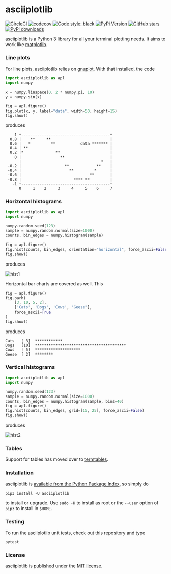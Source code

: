 # asciiplotlib

[![CircleCI](https://img.shields.io/circleci/project/github/nschloe/asciiplotlib/master.svg)](https://circleci.com/gh/nschloe/asciiplotlib)
[![codecov](https://img.shields.io/codecov/c/github/nschloe/asciiplotlib.svg)](https://codecov.io/gh/nschloe/asciiplotlib)
[![Code style: black](https://img.shields.io/badge/code%20style-black-000000.svg)](https://github.com/psf/black)
[![PyPi Version](https://img.shields.io/pypi/v/asciiplotlib.svg)](https://pypi.org/project/asciiplotlib)
[![GitHub stars](https://img.shields.io/github/stars/nschloe/asciiplotlib.svg?logo=github&label=Stars&logoColor=white)](https://github.com/nschloe/asciiplotlib)
[![PyPi downloads](https://img.shields.io/pypi/dm/asciiplotlib.svg)](https://pypistats.org/packages/asciiplotlib)

asciiplotlib is a Python 3 library for all your terminal plotting needs. It aims to work
like [matplotlib](https://matplotlib.org/).


### Line plots

For line plots, asciiplotlib relies on [gnuplot](http://www.gnuplot.info/). With that installed, the code
```python
import asciiplotlib as apl
import numpy

x = numpy.linspace(0, 2 * numpy.pi, 10)
y = numpy.sin(x)

fig = apl.figure()
fig.plot(x, y, label="data", width=50, height=15)
fig.show()
```
produces
```
    1 +---------------------------------------+
  0.8 |    **     **                          |
  0.6 |   *         **           data ******* |
  0.4 | **                                    |
  0.2 |*              **                      |
    0 |                 **                    |
      |                                   *   |
 -0.2 |                   **            **    |
 -0.4 |                     **         *      |
 -0.6 |                              **       |
 -0.8 |                       **** **         |
   -1 +---------------------------------------+
      0     1    2     3     4     5    6     7
```

### Horizontal histograms

```python
import asciiplotlib as apl
import numpy

numpy.random.seed(123)
sample = numpy.random.normal(size=1000)
counts, bin_edges = numpy.histogram(sample)

fig = apl.figure()
fig.hist(counts, bin_edges, orientation="horizontal", force_ascii=False)
fig.show()
```
produces

![hist1](https://nschloe.github.io/asciiplotlib/hist1.png)

Horizontal bar charts are covered as well. This
```python
fig = apl.figure()
fig.barh(
    [3, 10, 5, 2],
    ['Cats', 'Dogs', 'Cows', 'Geese'],
    force_ascii=True
)
fig.show()
```
produces
```
Cats   [ 3]  ************
Dogs   [10]  ****************************************
Cows   [ 5]  ********************
Geese  [ 2]  ********
```

### Vertical histograms

```python
import asciiplotlib as apl
import numpy

numpy.random.seed(123)
sample = numpy.random.normal(size=1000)
counts, bin_edges = numpy.histogram(sample, bins=40)
fig = apl.figure()
fig.hist(counts, bin_edges, grid=[15, 25], force_ascii=False)
fig.show()
```
produces

![hist2](https://nschloe.github.io/asciiplotlib/hist2.png)


### Tables

Support for tables has moved over to
[termtables](https://github.com/nschloe/termtables).


### Installation

asciiplotlib is [available from the Python Package
Index](https://pypi.org/project/asciiplotlib/), so simply do
```
pip3 install -U asciiplotlib
```
to install or upgrade. Use `sudo -H` to install as root or the `--user` option
of `pip3` to install in `$HOME`.


### Testing

To run the asciiplotlib unit tests, check out this repository and type
```
pytest
```

### License

asciiplotlib is published under the [MIT license](https://en.wikipedia.org/wiki/MIT_License).
